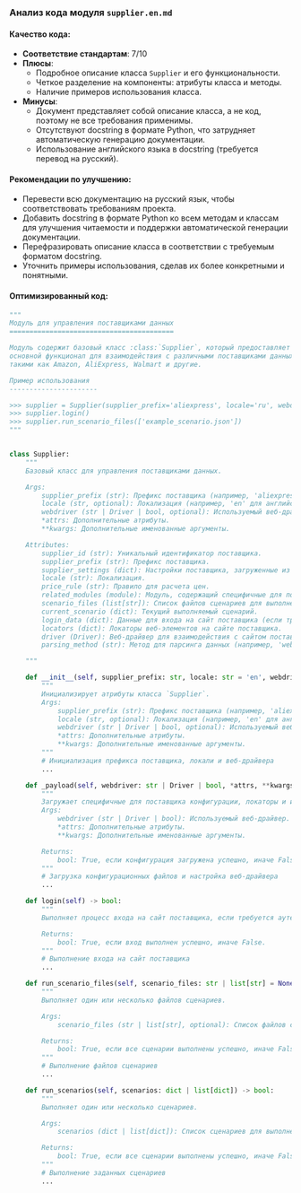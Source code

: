 ### **Анализ кода модуля `supplier.en.md`**

#### **Качество кода**:
- **Соответствие стандартам**: 7/10
- **Плюсы**:
  - Подробное описание класса `Supplier` и его функциональности.
  - Четкое разделение на компоненты: атрибуты класса и методы.
  - Наличие примеров использования класса.
- **Минусы**:
  - Документ представляет собой описание класса, а не код, поэтому не все требования применимы.
  - Отсутствуют docstring в формате Python, что затрудняет автоматическую генерацию документации.
  - Использование английского языка в docstring (требуется перевод на русский).

#### **Рекомендации по улучшению**:
- Перевести всю документацию на русский язык, чтобы соответствовать требованиям проекта.
- Добавить docstring в формате Python ко всем методам и классам для улучшения читаемости и поддержки автоматической генерации документации.
- Перефразировать описание класса в соответствии с требуемым форматом docstring.
- Уточнить примеры использования, сделав их более конкретными и понятными.

#### **Оптимизированный код**:
```python
"""
Модуль для управления поставщиками данных
=========================================

Модуль содержит базовый класс :class:`Supplier`, который предоставляет
основной функционал для взаимодействия с различными поставщиками данных,
такими как Amazon, AliExpress, Walmart и другие.

Пример использования
----------------------

>>> supplier = Supplier(supplier_prefix='aliexpress', locale='ru', webdriver='chrome')
>>> supplier.login()
>>> supplier.run_scenario_files(['example_scenario.json'])
"""


class Supplier:
    """
    Базовый класс для управления поставщиками данных.

    Args:
        supplier_prefix (str): Префикс поставщика (например, 'aliexpress' или 'amazon').
        locale (str, optional): Локализация (например, 'en' для английского, 'ru' для русского). По умолчанию 'en'.
        webdriver (str | Driver | bool, optional): Используемый веб-драйвер. По умолчанию 'default'.
        *attrs: Дополнительные атрибуты.
        **kwargs: Дополнительные именованные аргументы.

    Attributes:
        supplier_id (str): Уникальный идентификатор поставщика.
        supplier_prefix (str): Префикс поставщика.
        supplier_settings (dict): Настройки поставщика, загруженные из конфигурационного файла.
        locale (str): Локализация.
        price_rule (str): Правило для расчета цен.
        related_modules (module): Модуль, содержащий специфичные для поставщика функции.
        scenario_files (list[str]): Список файлов сценариев для выполнения.
        current_scenario (dict): Текущий выполняемый сценарий.
        login_data (dict): Данные для входа на сайт поставщика (если требуется).
        locators (dict): Локаторы веб-элементов на сайте поставщика.
        driver (Driver): Веб-драйвер для взаимодействия с сайтом поставщика.
        parsing_method (str): Метод для парсинга данных (например, 'webdriver', 'api', 'xls', 'csv').

    """

    def __init__(self, supplier_prefix: str, locale: str = 'en', webdriver: str | Driver | bool = 'default', *attrs, **kwargs):
        """
        Инициализирует атрибуты класса `Supplier`.
        Args:
            supplier_prefix (str): Префикс поставщика (например, 'aliexpress' или 'amazon').
            locale (str, optional): Локализация (например, 'en' для английского, 'ru' для русского). По умолчанию 'en'.
            webdriver (str | Driver | bool, optional): Используемый веб-драйвер. По умолчанию 'default'.
            *attrs: Дополнительные атрибуты.
            **kwargs: Дополнительные именованные аргументы.
        """
        # Инициализация префикса поставщика, локали и веб-драйвера
        ...

    def _payload(self, webdriver: str | Driver | bool, *attrs, **kwargs) -> bool:
        """
        Загружает специфичные для поставщика конфигурации, локаторы и инициализирует веб-драйвер.
        Args:
            webdriver (str | Driver | bool): Используемый веб-драйвер.
            *attrs: Дополнительные атрибуты.
            **kwargs: Дополнительные именованные аргументы.

        Returns:
            bool: True, если конфигурация загружена успешно, иначе False.
        """
        # Загрузка конфигурационных файлов и настройка веб-драйвера
        ...

    def login(self) -> bool:
        """
        Выполняет процесс входа на сайт поставщика, если требуется аутентификация.

        Returns:
            bool: True, если вход выполнен успешно, иначе False.
        """
        # Выполнение входа на сайт поставщика
        ...

    def run_scenario_files(self, scenario_files: str | list[str] = None) -> bool:
        """
        Выполняет один или несколько файлов сценариев.

        Args:
            scenario_files (str | list[str], optional): Список файлов сценариев для выполнения. По умолчанию None.

        Returns:
            bool: True, если все сценарии выполнены успешно, иначе False.
        """
        # Выполнение файлов сценариев
        ...

    def run_scenarios(self, scenarios: dict | list[dict]) -> bool:
        """
        Выполняет один или несколько сценариев.

        Args:
            scenarios (dict | list[dict]): Список сценариев для выполнения.

        Returns:
            bool: True, если все сценарии выполнены успешно, иначе False.
        """
        # Выполнение заданных сценариев
        ...